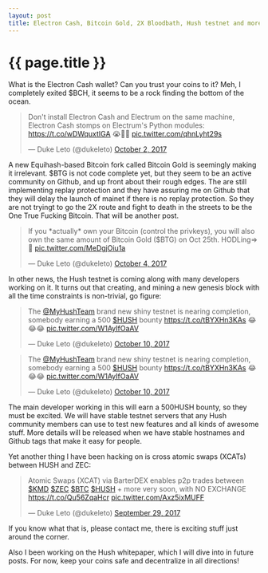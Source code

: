 ```yaml
---
layout: post
title: Electron Cash, Bitcoin Gold, 2X Bloodbath, Hush testnet and more
---
```


{{ page.title }}
================

What is the Electron Cash wallet? Can you trust your coins to it?
Meh, I completely exited $BCH, it seems to be a rock finding the bottom
of the ocean.

<blockquote class="twitter-tweet" data-lang="en"><p lang="en" dir="ltr">Don&#39;t install Electron Cash and Electrum on the same machine, Electron Cash stomps on Electrum&#39;s Python modules: <a href="https://t.co/wDWquxtIGA">https://t.co/wDWquxtIGA</a> 😭🤮🤕 <a href="https://t.co/qhnLyht29s">pic.twitter.com/qhnLyht29s</a></p>&mdash; Duke Leto (@dukeleto) <a href="https://twitter.com/dukeleto/status/914920389679112194?ref_src=twsrc%5Etfw">October 2, 2017</a></blockquote>
<script async src="//platform.twitter.com/widgets.js" charset="utf-8"></script>

A new Equihash-based Bitcoin fork called Bitcoin Gold is seemingly making it
irrelevant. $BTG is not code complete yet, but they seem to be an active
community on Github, and up front about their rough edges. The are still
implementing replay protection and they have assuring me on Github that they
will delay the launch of mainet if there is no replay protection. So they are
not tryingt to go the 2X route and fight to death in the streets to be the One
True Fucking Bitcoin. That will be another post.

<blockquote class="twitter-tweet" data-lang="en"><p lang="en" dir="ltr">If you *actually* own your Bitcoin (control the privkeys), you will also own the same amount of Bitcoin Gold ($BTG) on Oct 25th. HODLing=&gt;🤑 <a href="https://t.co/MeDgjOiu1a">pic.twitter.com/MeDgjOiu1a</a></p>&mdash; Duke Leto (@dukeleto) <a href="https://twitter.com/dukeleto/status/915626887384141825?ref_src=twsrc%5Etfw">October 4, 2017</a></blockquote>
<script async src="//platform.twitter.com/widgets.js" charset="utf-8"></script>

In other news, the Hush testnet is coming along with many developers working on
it. It turns out that creating, and mining a new genesis block with all the
time constraints is non-trivial, go figure:

<blockquote class="twitter-tweet" data-lang="en"><p lang="en" dir="ltr">The <a href="https://twitter.com/MyHushTeam?ref_src=twsrc%5Etfw">@MyHushTeam</a> brand new shiny testnet is nearing completion, somebody earning a 500 <a href="https://twitter.com/search?q=%24HUSH&amp;src=ctag&amp;ref_src=twsrc%5Etfw">$HUSH</a> bounty <a href="https://t.co/tBYXHn3KAs">https://t.co/tBYXHn3KAs</a> 😂😂😂 <a href="https://t.co/W1AyIfOaAV">pic.twitter.com/W1AyIfOaAV</a></p>&mdash; Duke Leto (@dukeleto) <a href="https://twitter.com/dukeleto/status/917835110593863681?ref_src=twsrc%5Etfw">October 10, 2017</a></blockquote>
<script async src="//platform.twitter.com/widgets.js" charset="utf-8"></script>

<blockquote class="twitter-tweet" data-lang="en"><p lang="en" dir="ltr">The <a href="https://twitter.com/MyHushTeam?ref_src=twsrc%5Etfw">@MyHushTeam</a> brand new shiny testnet is nearing completion, somebody earning a 500 <a href="https://twitter.com/search?q=%24HUSH&amp;src=ctag&amp;ref_src=twsrc%5Etfw">$HUSH</a> bounty <a href="https://t.co/tBYXHn3KAs">https://t.co/tBYXHn3KAs</a> 😂😂😂 <a href="https://t.co/W1AyIfOaAV">pic.twitter.com/W1AyIfOaAV</a></p>&mdash; Duke Leto (@dukeleto) <a href="https://twitter.com/dukeleto/status/917835110593863681?ref_src=twsrc%5Etfw">October 10, 2017</a></blockquote>
<script async src="//platform.twitter.com/widgets.js" charset="utf-8"></script>

The main developer working in this will earn a 500HUSH bounty, so they must be
excited. We will have stable testnet servers that any Hush community members
can use to test new features and all kinds of awesome stuff. More details will
be released when we have stable hostnames and Github tags that make it easy for
people.

Yet another thing I have been hacking on is cross atomic swaps (XCATs) between
HUSH and ZEC:

<blockquote class="twitter-tweet" data-lang="en"><p lang="en" dir="ltr">Atomic Swaps (XCAT) via BarterDEX enables p2p trades between <a href="https://twitter.com/search?q=%24KMD&amp;src=ctag&amp;ref_src=twsrc%5Etfw">$KMD</a> <a href="https://twitter.com/search?q=%24ZEC&amp;src=ctag&amp;ref_src=twsrc%5Etfw">$ZEC</a> <a href="https://twitter.com/search?q=%24BTC&amp;src=ctag&amp;ref_src=twsrc%5Etfw">$BTC</a> <a href="https://twitter.com/search?q=%24HUSH&amp;src=ctag&amp;ref_src=twsrc%5Etfw">$HUSH</a> + more very soon, with NO EXCHANGE <a href="https://t.co/Qu56ZqaHcr">https://t.co/Qu56ZqaHcr</a> <a href="https://t.co/Axz5ixMUFF">pic.twitter.com/Axz5ixMUFF</a></p>&mdash; Duke Leto (@dukeleto) <a href="https://twitter.com/dukeleto/status/913794990618247168?ref_src=twsrc%5Etfw">September 29, 2017</a></blockquote>
<script async src="//platform.twitter.com/widgets.js" charset="utf-8"></script>

If you know what that is, please contact me, there is exciting stuff just
around the corner.

Also I been working on the Hush whitepaper, which I will dive into in
future posts. For now, keep your coins safe and decentralize in all directions!


